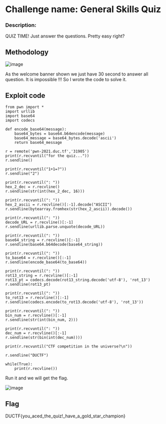 # Challenge name: General Skills Quiz
### Description:
QUIZ TIME! Just answer the questions. Pretty easy right?

## Methodology
![image](https://user-images.githubusercontent.com/69805864/134935095-8e0d367e-1901-46a3-acbd-fe4f838092ca.png)

As the welcome banner shown we just have 30 second to answer all question. It is impossible !!!
So I wrote the code to solve it.

## Exploit code

```
from pwn import *
import urllib
import base64
import codecs

def encode_base64(message):
    base64_bytes = base64.b64encode(message)
    base64_message = base64_bytes.decode('ascii')
    return base64_message

r = remote('pwn-2021.duc.tf','31905')
print(r.recvuntil("for the quiz..."))
r.sendline()

print(r.recvuntil("1+1=?"))
r.sendline("2")

print(r.recvuntil(": "))
hex_2_dec = r.recvline()
r.sendline(str(int(hex_2_dec, 16)))

print(r.recvuntil(": "))
hex_2_ascii = r.recvline()[:-1].decode("ASCII")
r.sendline(bytearray.fromhex(str(hex_2_ascii)).decode())

print(r.recvuntil(": "))
decode_URL = r.recvline()[:-1]
r.sendline(urllib.parse.unquote(decode_URL))

print(r.recvuntil(": "))
base64_string = r.recvline()[:-1]
r.sendline(base64.b64decode(base64_string))

print(r.recvuntil(": "))
to_base64 = r.recvline()[:-1]
r.sendline(encode_base64(to_base64))

print(r.recvuntil(": "))
rot13_string = r.recvline()[:-1]
rot13_pt = codecs.decode(rot13_string.decode('utf-8'), 'rot_13')
r.sendline(rot13_pt)

print(r.recvuntil(": "))
to_rot13 = r.recvline()[:-1]
r.sendline(codecs.encode(to_rot13.decode('utf-8'), 'rot_13'))

print(r.recvuntil(": "))
bin_num = r.recvline()[:-1]
r.sendline(str(int(bin_num, 2)))

print(r.recvuntil(": "))
dec_num = r.recvline()[:-1]
r.sendline(str(bin(int(dec_num))))

print(r.recvuntil("CTF competition in the universe?\n"))

r.sendline("DUCTF")

while(True):
    print(r.recvline())
```
Run it and we will get the flag.

![image](https://user-images.githubusercontent.com/69805864/134935701-7e3ef53c-c908-405d-82de-be6cada6c3ae.png)

## Flag
DUCTF{you_aced_the_quiz!\_have_a_gold_star_champion}
